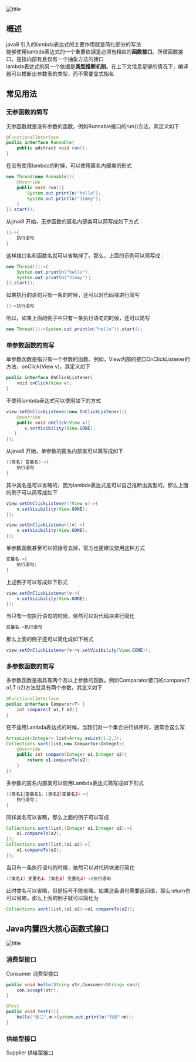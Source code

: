 ![title](https://raw.githubusercontent.com/liujinxi931204/image/master/gitnote/2020/12/01/1606821435116-1606821435140.png)  
## 概述  
java8 引入的lambda表达式的主要作用就是简化部分的写法  
能够使用lambda表达式的一个重要依据是必须有相应的**函数接口**。所谓函数接口，是指内部有且仅有一个抽象方法的接口  
lambda表达式的另一个依据是**类型推断机制**。在上下文信息足够的情况下，编译器可以推断出参数表的类型，而不需要显式指名  
## 常见用法  
### 无参函数的简写  
无参函数就是没有参数的函数，例如Runnable接口的run()方法，其定义如下  
```java
@FunctionalInterface
public interface Runnable{
    public adstract void run();
}
```  
在没有使用lambda的时候，可以使用匿名内部类的形式  
```java
new Thread(new Runnable(){
    @Override
    public void run(){
        System.out.println("hello");
        System.out.println("Jimmy");
    }
}).start();
```
从java8 开始，无参函数的匿名内部类可以简写成如下方式：  
```java
()->{
    执行语句
}
```
这样接口名和函数名就可以省略掉了。那么，上面的示例可以简写成：  
```java
new Thread(()->{
    System.out.println("hello");
    System.out.println("Jimmy")；
}).start();
```  
如果执行的语句只有一条的时候，还可以对代码块进行简写  
```java
()->执行语句
```
所以，如果上面的例子中只有一条执行语句的时候，还可以简写  
```java
new Thread(()->System.out.println("hello")).start();
```
### 单参数函数的简写  
单参数函数是指只有一个参数的函数。例如，View内部的接口OnClickListener的方法，onClick(View v)，其定义如下  
```java
public interface OnClickListener{
    void onClick(View v);
}
```  
不使用lambda表达式可以使用如下的方式  
```java
view.setOnClickListener(new OnClickListener(){
    @override
    public void onClick(View v){
       v.setVisibility(View.GONE);
   }
});
```
从java8 开始，单参数的匿名内部类可以简写成如下  
```java
([类名] 变量名)->{
    执行语句
}
```
其中类名是可以省略的，因为lambda表达式是可以自己推断出类型的。那么上面的例子可以简写成如下  
```java
view.setOnClickListener((View v)->{
    v.setVisibility(View.GONE);
});

view.setOnClickListener((v)->{
    v.setVisibility(View.GONE);
});
```
单参数函数甚至可以把括号去掉，官方也更建议使用这种方式  
```java
变量名->{
    执行语句;
}
```
上述例子可以写成如下形式  
```java
view.setOnClickListener(v->{
    v.setVisibility(View.GONE);
});
```  
当只有一句执行语句的时候，依然可以对代码块进行简化  
```java
变量名->执行语句 
```  
那么上面的例子还可以简化成如下格式  
```java
view.setOnClickListener(v->v.setVisibility(View.GONE));
```
### 多参数函数的简写  
多参数函数是指具有两个及以上参数的函数。例如Comparator接口的compare(T o1,T o2)方法就具有两个参数，其定义如下  
```java
@FunctionalInterface
public interface Comparor<T> {
    int compare(T o1,T o2)；
}
```  
在不适用Lambda表达式的时候，当我们对一个集合进行排序时，通常会这么写  
```java
ArrayList<Integer> list=Array.asList(1,2,3);
Collections.sort(list,new Compartor<Integet>{
    @Override
    public int compare(Integer o1,Integer o2){
        return o1.compareTo(o2);
    }
})
```  
多参数的匿名内部类可以使用Lambda表达式简写成如下形式  
```java
([类名1]变量名1，[类名2]变量名2)->{
    执行语句；
}
```
同样类名可以省略，那么上面的例子可以写成  
```java
Collections.sort(list,(Integer o1,Integer o2)->{
    o1.compareTo(o2);    
});  
Collections.sort(list,(o1,o2)->{
    o1.compareTo(o2);
});
```  
当只有一条执行语句的时候，依然可以对代码块进行简化  
```java
([类名1] 变量名1，[类名2] 变量名2)->z执行语句
```  
此时类名可以省略，但是括号不能省略。如果这条语句需要返回值，那么return也可以省略。那么上面的例子就可以简化为  
```java
Collections.sort(list,(o1,o2)->o1.compareTo(o2));
```
## Java内置四大核心函数式接口  
![title](https://raw.githubusercontent.com/liujinxi931204/image/master/gitnote/2020/12/02/1606874161734-1606874161736.png)  
### 消费型接口  
Consumer<T> 消费型接口  
```java
public void hello(String str,Consumer<String> con){
    con.accept(str);
}

@Test
public void test1(){
    hello("张三",m->System.out.println("你好"+m));
}
```  
### 供给型接口  
Supplier<T> 供给型接口  
```java

```






